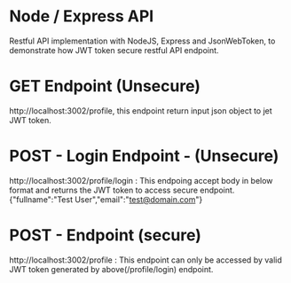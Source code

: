 # Node / Express API
Restful API implementation with NodeJS, Express and JsonWebToken, to demonstrate how JWT token secure restful API endpoint.

# GET Endpoint (Unsecure)
http://localhost:3002/profile, this endpoint return input json object to jet JWT token.

# POST - Login Endpoint - (Unsecure)
http://localhost:3002/profile/login : This endpoing accept body in below format and returns the JWT token to access secure endpoint.
{"fullname":"Test User","email":"test@domain.com"} 

# POST - Endpoint (secure)
http://localhost:3002/profile : This endpoint can only be accessed by valid JWT token generated by above(/profile/login) endpoint.
